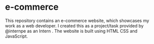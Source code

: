 # e-commerce
This repository contains an e-commerce website, which showcases my work as a web developer. I created this as a project/task provided by @internpe as an Intern . The website is built using HTML CSS and JavaScript.
